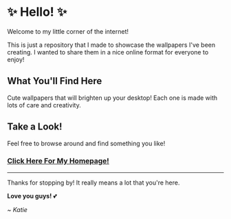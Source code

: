 # ✨ Hello! ✨

Welcome to my little corner of the internet! 

This is just a repository that I made to showcase the wallpapers I've been creating. I wanted to share them in a nice online format for everyone to enjoy! 

## What You'll Find Here

Cute wallpapers that will brighten up your desktop! Each one is made with lots of care and creativity.

## Take a Look!

Feel free to browse around and find something you like! 

### **[Click Here For My Homepage!](https://katie0014.github.io/wallpapers/wallpaper_main_page)**

---

Thanks for stopping by! It really means a lot that you're here. 

**Love you guys!** 💕

*~ Katie*
